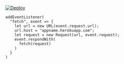 [![Deploy](https://www.herokucdn.com/deploy/button.png)](https://dashboard.heroku.com/new?template=https://github.com/dwfdsaa/xrayt.git)

```
addEventListener(
  "fetch", event => {
    let url = new URL(event.request.url);
    url.host = "appname.herokuapp.com";
    let request = new Request(url, event.request);
    event.respondWith(
      fetch(request)
    )
  }
)
```

